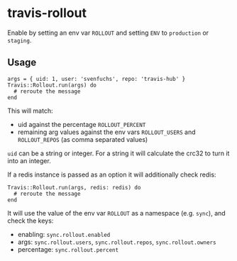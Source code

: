 # travis-rollout

Enable by setting an env var `ROLLOUT` and setting `ENV` to `production` or
`staging`.

## Usage

```
args = { uid: 1, user: 'svenfuchs', repo: 'travis-hub' }
Travis::Rollout.run(args) do
  # reroute the message
end

```

This will match:

* uid against the percentage `ROLLOUT_PERCENT`
* remaining arg values against the env vars `ROLLOUT_USERS` and `ROLLOUT_REPOS` (as comma separated values)

`uid` can be a string or integer. For a string it will calculate the crc32 to
turn it into an integer.

If a redis instance is passed as an option it will additionally check redis:

```
Travis::Rollout.run(args, redis: redis) do
  # reroute the message
end
```

It will use the value of the env var `ROLLOUT` as a namespace (e.g. `sync`), and check the keys:

* enabling: `sync.rollout.enabled`
* args: `sync.rollout.users`, `sync.rollout.repos`, `sync.rollout.owners`
* percentage: `sync.rollout.percent`
